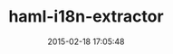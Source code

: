---
layout: post
title:  "haml-i18n-extractor"
repo:   "shaiguitar/haml-i18n-extractor"
date:   2015-02-18 17:05:48
gemurl: https://github.com/shaiguitar/haml-i18n-extractor
---